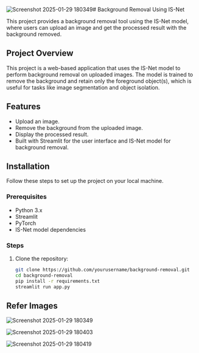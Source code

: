 ![Screenshot 2025-01-29 180349](https://github.com/user-attachments/assets/e086eeac-f86b-42cc-a8e2-fa313663fa9d)# Background Removal Using IS-Net

This project provides a background removal tool using the IS-Net model, where users can upload an image and get the processed result with the background removed.

## Project Overview

This project is a web-based application that uses the IS-Net model to perform background removal on uploaded images. The model is trained to remove the background and retain only the foreground object(s), which is useful for tasks like image segmentation and object isolation.

## Features

- Upload an image.
- Remove the background from the uploaded image.
- Display the processed result.
- Built with Streamlit for the user interface and IS-Net model for background removal.

## Installation

Follow these steps to set up the project on your local machine.

### Prerequisites

- Python 3.x
- Streamlit
- PyTorch
- IS-Net model dependencies

### Steps

1. Clone the repository:

   ```bash
   git clone https://github.com/yourusername/background-removal.git
   cd background-removal
   pip install -r requirements.txt
   streamlit run app.py
   ```

## Refer Images
![Screenshot 2025-01-29 180349](https://github.com/user-attachments/assets/761db6a9-6647-4b06-8e17-b4cd139e9209)

![Screenshot 2025-01-29 180403](https://github.com/user-attachments/assets/910a1cf6-8abc-4b18-a251-e387abe73981)

![Screenshot 2025-01-29 180419](https://github.com/user-attachments/assets/9878aad6-226b-4661-a299-fbd55211a54d)
